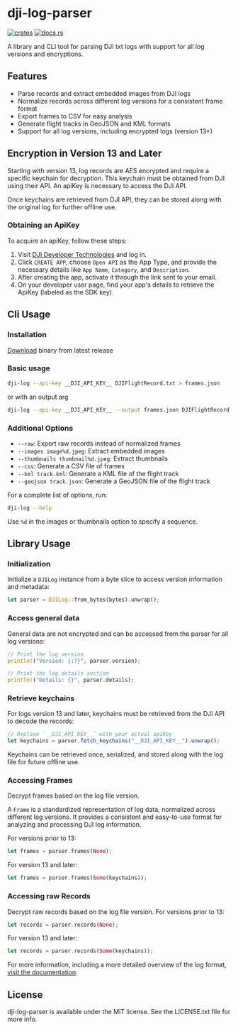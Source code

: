 # dji-log-parser

[![crates](https://img.shields.io/crates/v/dji-log-parser.svg)](https://crates.io/crates/dji-log-parser)
[![docs.rs](https://docs.rs/dji-log-parser/badge.svg)](https://docs.rs/dji-log-parser)

A library and CLI tool for parsing DJI txt logs with support for all log versions and encryptions.

## Features

- Parse records and extract embedded images from DJI logs
- Normalize records across different log versions for a consistent frame format
- Export frames to CSV for easy analysis
- Generate flight tracks in GeoJSON and KML formats
- Support for all log versions, including encrypted logs (version 13+)

## Encryption in Version 13 and Later

Starting with version 13, log records are AES encrypted and require a specific keychain for decryption. This keychain must be obtained from DJI using their API. An apiKey is necessary to access the DJI API.

Once keychains are retrieved from DJI API, they can be stored along with the original log for further offline use.

### Obtaining an ApiKey

To acquire an apiKey, follow these steps:

1. Visit [DJI Developer Technologies](https://developer.dji.com/user) and log in.
2. Click `CREATE APP`, choose `Open API` as the App Type, and provide the necessary details like `App Name`, `Category`, and `Description`.
3. After creating the app, activate it through the link sent to your email.
4. On your developer user page, find your app's details to retrieve the ApiKey (labeled as the SDK key).

## Cli Usage

### Installation

[Download](https://github.com/lvauvillier/dji-log-parser/releases) binary from latest release

### Basic usage

```bash
dji-log --api-key __DJI_API_KEY__ DJIFlightRecord.txt > frames.json
```

or with an output arg

```bash
dji-log --api-key __DJI_API_KEY__ --output frames.json DJIFlightRecord.txt
```

### Additional Options

- `--raw`: Export raw records instead of normalized frames
- `--images image%d.jpeg`: Extract embedded images
- `--thumbnails thumbnail%d.jpeg`: Extract thumbnails
- `--csv`: Generate a CSV file of frames
- `--kml track.kml`: Generate a KML file of the flight track
- `--geojson track.json`: Generate a GeoJSON file of the flight track

For a complete list of options, run:

```bash
dji-log --help
```

Use `%d` in the images or thumbnails option to specify a sequence.

## Library Usage

### Initialization

Initialize a `DJILog` instance from a byte slice to access version information and metadata:

```rust
let parser = DJILog::from_bytes(bytes).unwrap();
```

### Access general data

General data are not encrypted and can be accessed from the parser for all log versions:

```rust
// Print the log version
println!("Version: {:?}", parser.version);

// Print the log details section
println!("Details: {}", parser.details);
```

### Retrieve keychains

For logs version 13 and later, keychains must be retrieved from the DJI API to decode the records:

```js
// Replace `__DJI_API_KEY__` with your actual apiKey
let keychains = parser.fetch_keychains("__DJI_API_KEY__").unwrap();
```

Keychains can be retrieved once, serialized, and stored along with the log file for future offline use.

### Accessing Frames

Decrypt frames based on the log file version.

A `Frame` is a standardized representation of log data, normalized across different log versions.
It provides a consistent and easy-to-use format for analyzing and processing DJI log information.

For versions prior to 13:

```rust
let frames = parser.frames(None);
```

For version 13 and later:

```rust
let frames = parser.frames(Some(keychains));
```

### Accessing raw Records

Decrypt raw records based on the log file version.
For versions prior to 13:

```rust
let records = parser.records(None);
```

For version 13 and later:

```rust
let records = parser.records(Some(keychains));
```

For more information, including a more detailed overview of the log format, [visit the documentation](https://docs.rs/dji-log-parser).

## License

dji-log-parser is available under the MIT license. See the LICENSE.txt file for more info.
